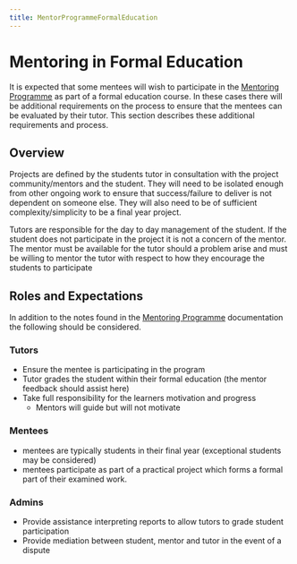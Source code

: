```yaml
---
title: MentorProgrammeFormalEducation
---
```


<a name="MentorProgrammeFormalEducation-MentoringinFormalEducation"></a>
# Mentoring in Formal Education

It is expected that some mentees will wish to participate in the [Mentoring Programme](mentoringprogramme.html)
 as part of a formal education course. In these cases there will be
additional requirements on the process to ensure that the mentees can be
evaluated by their tutor. This section describes these additional
requirements and process.

<a name="MentorProgrammeFormalEducation-Overview"></a>
## Overview

Projects are defined by the students tutor in consultation with the project
community/mentors and the student. They will need to be isolated enough
from other ongoing work to ensure that success/failure to deliver is not
dependent on someone else. They will also need to be of sufficient
complexity/simplicity to be a final year project.

Tutors are responsible for the day to day management of the student. If the
student does not participate in the project it is not a concern of the
mentor. The mentor must be available for the tutor should a problem arise
and must be willing to mentor the tutor with respect to how they encourage
the students to participate

<a name="MentorProgrammeFormalEducation-RolesandExpectations"></a>
## Roles and Expectations
In addition to the notes found in the [Mentoring Programme](mentoringprogramme.html)
 documentation the following should be considered.

<a name="MentorProgrammeFormalEducation-Tutors"></a>
### Tutors

  * Ensure the mentee is participating in the program
  * Tutor grades the student within their formal education (the mentor
feedback should assist here)
  * Take full responsibility for the learners motivation and progress
    * Mentors will guide but will not motivate

<a name="MentorProgrammeFormalEducation-Mentees"></a>
### Mentees

  * mentees are typically students in their final year (exceptional students
may be considered)
  * mentees participate as part of a practical project which forms a formal
part of their examined work.

<a name="MentorProgrammeFormalEducation-Admins"></a>
### Admins

  * Provide assistance interpreting reports to allow tutors to grade student
participation
  * Provide mediation between student, mentor and tutor in the event of a
dispute
